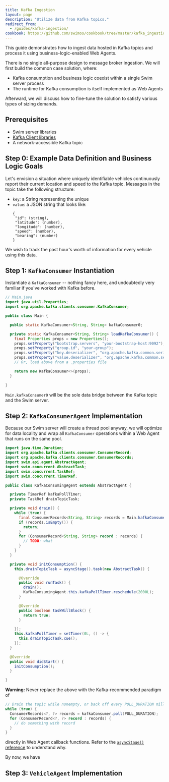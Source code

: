 ```yaml
---
title: Kafka Ingestion
layout: page
description: "Utilize data from Kafka topics."
redirect_from:
  - /guides/kafka-ingestion/
cookbook: https://github.com/swimos/cookbook/tree/master/kafka_ingestion
---
```


This guide demonstrates how to ingest data hosted in Kafka topics and process it using business-logic-enabled Web Agents.

There is no single all-purpose design to message broker ingestion. We will first build the common case solution, where:

- Kafka consumption and business logic coexist within a single Swim server process
- The runtime for Kafka consumption is itself implemented as Web Agents

Afterward, we will discuss how to fine-tune the solution to satisfy various types of sizing demands.

## Prerequisites

- Swim server libraries
- [Kafka Client libraries](https://mvnrepository.com/artifact/org.apache.kafka/kafka-clients)
- A network-accessible Kafka topic

## Step 0: Example Data Definition and Business Logic Goals

Let's envision a situation where uniquely identifiable vehicles continuously report their current location and speed to the Kafka topic. Messages in the topic take the following structure:

- `key`: a String representing the unique 
- `value`: a JSON string that looks like:
   ```
   {
    "id": (string),
    "latitude": (number),
    "longitude": (number),
    "speed": (number),
    "bearing": (number)
   }
   ```

We wish to track the past hour's worth of information for every vehicle using this data.

## Step 1: `KafkaConsumer` Instantiation

Instantiate a `KafkaConsumer` -- nothing fancy here, and undoubtedly very familiar if you've worked with Kafka before.

```java
// Main.java
import java.util.Properties;
import org.apache.kafka.clients.consumer.KafkaConsumer;

public class Main {

  public static KafkaConsumer<String, String> kafkaConsumer0;

  private static KafkaConsumer<String, String> loadKafkaConsumer() {
    final Properties props = new Properties();
    props.setProperty("bootstrap.servers", "your-bootstrap-host:9092");
    props.setProperty("group.id", "your-group");
    props.setProperty("key.deserializer", "org.apache.kafka.common.serialization.StringDeserializer");
    props.setProperty("value.deserializer", "org.apache.kafka.common.serialization.StringDeserializer");
    // Or, load above from a .properties file

    return new KafkaConsumer<>(props);
  }

}
```

`Main.kafkaConsumer0` will be the sole data bridge between the Kafka topic and the Swim server.

## Step 2: `KafkaConsumerAgent` Implementation

Because our Swim server will create a thread pool anyway, we will optimize for data locality and wrap all `KafkaConsumer` operations within a Web Agent that runs on the same pool.

```java
import java.time.Duration;
import org.apache.kafka.clients.consumer.ConsumerRecord;
import org.apache.kafka.clients.consumer.ConsumerRecords;
import swim.api.agent.AbstractAgent;
import swim.concurrent.AbstractTask;
import swim.concurrent.TaskRef;
import swim.concurrent.TimerRef;

public class KafkaConsumingAgent extends AbstractAgent {

  private TimerRef kafkaPollTimer;
  private TaskRef drainTopicTask;

  private void drain() {
    while (true) {
      final ConsumerRecords<String, String> records = Main.kafkaConsumer0.poll(Duration.ofMillis(100));
      if (records.isEmpty()) {
        return;
      }
      for (ConsumerRecord<String, String> record : records) {
        // TODO: what 
      }
    }
  }

  private void initConsumption() {
    this.drainTopicTask = asyncStage().task(new AbstractTask() {

      @Override
      public void runTask() {
        drain();
        KafkaConsumingAgent.this.kafkaPollTimer.reschedule(2000L);
      }

      @Override
      public boolean taskWillBlock() {
        return true;
      }

    });
    this.kafkaPollTimer = setTimer(0L, () -> {
      this.drainTopicTask.cue();
    });
  }

  @Override
  public void didStart() {
    initConsumption();
  }

}
```

**Warning:** Never replace the above with the Kafka-recommended paradigm of

```java
// Drain the topic while nonempty, or back off every POLL_DURATION milliseconds
while (true) {
  ConsumerRecords<?, ?> records = kafkaConsumer.poll(POLL_DURATION);
  for (ConsumerRecord<?, ?> record : records) {
    // do something with record
  }
}
```
directly in Web Agent callback functions. Refer to the [`asyncStage()` reference](/FIXME) to understand why.

By now, we have 

## Step 3: `VehicleAgent` Implementation
